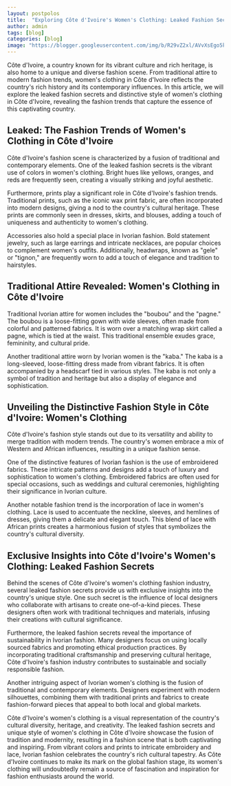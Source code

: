 ```yaml
---
layout: postpolos
title:  "Exploring Côte d'Ivoire's Women's Clothing: Leaked Fashion Secrets"
author: admin
tags: [blog]
categories: [blog]
image: "https://blogger.googleusercontent.com/img/b/R29vZ2xl/AVvXsEgo5kJZ_CBuP40VZf_nqopumf4dYLgM46TbPaNaF6TFHUe8eHpdrfnXS102PAXhLx5xumpHzT01P2OcBr2Iisosp4ONYYyQgdvrLr4opy98fE8OELR6oj9v2JA3lYwer94dN-URUFLEJLI6uHHNrlH5OT5wBxGX7YSzMp7TYvgs5C-aRohGFU2evSBp8cOJ/s1600/20240408_154800.jpg"
---
```





<p>Côte d'Ivoire, a country known for its vibrant culture and rich heritage, is also home to a unique and diverse fashion scene. From traditional attire to modern fashion trends, women's clothing in Côte d'Ivoire reflects the country's rich history and its contemporary influences. In this article, we will explore the leaked fashion secrets and distinctive style of women's clothing in Côte d'Ivoire, revealing the fashion trends that capture the essence of this captivating country.</p>
<h2>Leaked: The Fashion Trends of Women's Clothing in Côte d'Ivoire</h2>
<p>Côte d'Ivoire's fashion scene is characterized by a fusion of traditional and contemporary elements. One of the leaked fashion secrets is the vibrant use of colors in women's clothing. Bright hues like yellows, oranges, and reds are frequently seen, creating a visually striking and joyful aesthetic.</p>
<p>Furthermore, prints play a significant role in Côte d'Ivoire's fashion trends. Traditional prints, such as the iconic wax print fabric, are often incorporated into modern designs, giving a nod to the country's cultural heritage. These prints are commonly seen in dresses, skirts, and blouses, adding a touch of uniqueness and authenticity to women's clothing.</p>
<p>Accessories also hold a special place in Ivorian fashion. Bold statement jewelry, such as large earrings and intricate necklaces, are popular choices to complement women's outfits. Additionally, headwraps, known as &quot;gele&quot; or &quot;tignon,&quot; are frequently worn to add a touch of elegance and tradition to hairstyles.</p>
<h2>Traditional Attire Revealed: Women's Clothing in Côte d'Ivoire</h2>
<p>Traditional Ivorian attire for women includes the &quot;boubou&quot; and the &quot;pagne.&quot; The boubou is a loose-fitting gown with wide sleeves, often made from colorful and patterned fabrics. It is worn over a matching wrap skirt called a pagne, which is tied at the waist. This traditional ensemble exudes grace, femininity, and cultural pride.</p>
<p>Another traditional attire worn by Ivorian women is the &quot;kaba.&quot; The kaba is a long-sleeved, loose-fitting dress made from vibrant fabrics. It is often accompanied by a headscarf tied in various styles. The kaba is not only a symbol of tradition and heritage but also a display of elegance and sophistication.</p>
<h2>Unveiling the Distinctive Fashion Style in Côte d'Ivoire: Women's Clothing</h2>
<p>Côte d'Ivoire's fashion style stands out due to its versatility and ability to merge tradition with modern trends. The country's women embrace a mix of Western and African influences, resulting in a unique fashion sense.</p>
<p>One of the distinctive features of Ivorian fashion is the use of embroidered fabrics. These intricate patterns and designs add a touch of luxury and sophistication to women's clothing. Embroidered fabrics are often used for special occasions, such as weddings and cultural ceremonies, highlighting their significance in Ivorian culture.</p>
<p>Another notable fashion trend is the incorporation of lace in women's clothing. Lace is used to accentuate the neckline, sleeves, and hemlines of dresses, giving them a delicate and elegant touch. This blend of lace with African prints creates a harmonious fusion of styles that symbolizes the country's cultural diversity.</p>
<h2>Exclusive Insights into Côte d'Ivoire's Women's Clothing: Leaked Fashion Secrets</h2>
<p>Behind the scenes of Côte d'Ivoire's women's clothing fashion industry, several leaked fashion secrets provide us with exclusive insights into the country's unique style. One such secret is the influence of local designers who collaborate with artisans to create one-of-a-kind pieces. These designers often work with traditional techniques and materials, infusing their creations with cultural significance.</p>
<p>Furthermore, the leaked fashion secrets reveal the importance of sustainability in Ivorian fashion. Many designers focus on using locally sourced fabrics and promoting ethical production practices. By incorporating traditional craftsmanship and preserving cultural heritage, Côte d'Ivoire's fashion industry contributes to sustainable and socially responsible fashion.</p>
<p>Another intriguing aspect of Ivorian women's clothing is the fusion of traditional and contemporary elements. Designers experiment with modern silhouettes, combining them with traditional prints and fabrics to create fashion-forward pieces that appeal to both local and global markets.</p>
<p>Côte d'Ivoire's women's clothing is a visual representation of the country's cultural diversity, heritage, and creativity. The leaked fashion secrets and unique style of women's clothing in Côte d'Ivoire showcase the fusion of tradition and modernity, resulting in a fashion scene that is both captivating and inspiring. From vibrant colors and prints to intricate embroidery and lace, Ivorian fashion celebrates the country's rich cultural tapestry. As Côte d'Ivoire continues to make its mark on the global fashion stage, its women's clothing will undoubtedly remain a source of fascination and inspiration for fashion enthusiasts around the world.</p>
